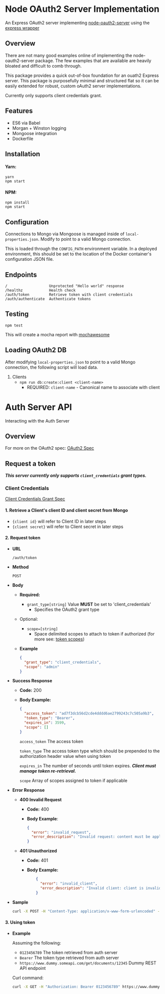 # Node OAuth2 Server Implementation

An Express OAuth2 server implementing [node-oauth2-server](https://www.npmjs.com/package/node-oauth2-server)
using the [express wrapper](https://github.com/oauthjs/express-oauth-server)

## Overview

There are not many good examples online of implementing the node-oauth2-server package.  The few examples that are 
available are heavily bloated and difficult to comb through.

This package provides a quick out-of-box foundation for an ouath2 Express server. This package is purposefully minimal 
and structured flat so it can be easily extended for robust, custom oAuth2 server implementations.

Currently only supports client credentials grant.

## Features

* ES6 via Babel
* Morgan + Winston logging
* Mongoose integration
* Dockerfile

## Installation

#### Yarn:
```
yarn
npm start
```

#### NPM:
```
npm install
npm start
```

## Configuration

Connections to Mongo via Mongoose is managed inside of `local-properties.json`.
Modify to point to a valid Mongo connection.

This is loaded through the `CONFIG_PATH` environment variable.  In a deployed environment,
this should be set to the location of the Docker container's configuration JSON file.

## Endpoints
```
/                   Unprotected "Hello world" response
/healthz            Health check
/auth/token         Retrieve token with client credentials
/auth/authenticate  Authenticate tokens
```

## Testing

```
npm test
```
This will create a mocha report with [mochawesome](https://github.com/adamgruber/mochawesome)

## Loading OAuth2 DB

After modifying `local-properties.json` to point to a valid Mongo connection,
the following script will load data.

1. Clients
    * `npm run db:create:client <client-name>`
        * REQUIRED: `client-name` - Canonical name to associate with client
        
# Auth Server API
Interacting with the Auth Server

## Overview 

For more on the OAuth2 spec:
[OAuth2 Spec](https://tools.ietf.org/html/rfc6749)

## Request a token

***This server currently only supports `client_credentials` grant types.***

### Client Credentials

[Client Credentials Grant Spec](https://tools.ietf.org/html/rfc6749#section-4.4)


#### 1. Retrieve a Client's client ID and client secret from Mongo

* `{client id}` will refer to Client ID in later steps  
* `{client secret}` will refer to Client secret in later steps

#### 2. Request token

* **URL**

  `/auth/token`

* **Method**

  `POST`

* **Body**
  * **Required:**
      * `grant_type[string]` Value **MUST** be set to 'client_credentials' 
          * Specifies the OAuth2 grant type
  * Optional:
      * `scope=[string]` 
          * Space delimited scopes to attach to token if authorized
         (for more see: [token scopes](https://tools.ietf.org/html/rfc6749#section-3.3))
  * **Example**
  
      ```json
      {
        "grant_type": "client_credentials",
        "scope": "admin"
      }
      ```

* **Success Response**
  * **Code:** 200
  * **Body Example:**

      ```json
      {
        "access_token": "ad7f3dcb56d2cde4dddd6ae2799243c7c505a9b3",
        "token_type": "Bearer",
        "expires_in": 3599,
        "scope": []
      }
      ```
      
      `access_token` The access token
      
      `token_type` The access token type which should be prepended to the authorization header value when using token
      
      `expires_in` The number of seconds until token expires.  ***Client must manage token re-retrieval.*** 
      
      `scope` Array of scopes assigned to token if applicable
      
* **Error Response**
  * **400 Invalid Request**
      * **Code:** 400
      * **Body Example**:
      
          ```json
          {
            "error": "invalid_request",
            "error_description": "Invalid request: content must be application/x-www-form-urlencoded"
          }
          ```
          
  * **401 Unauthorized**
      * **Code:** 401
      * **Body Example:**
      
          ```json
              {
                "error": "invalid_client",
                "error_description": "Invalid client: client is invalid"
              }
          ```
          
* **Sample**

  ```bash
  curl -X POST -H "Content-Type: application/x-www-form-urlencoded" -u 12345:12345 -d "grant_type=client_credentials&scope=all" http://localhost:3000/auth/token
  ```

#### 3. Using token



* **Example**

    Assuming the following:
    * `0123456789` The token retrieved from auth server
    * `Bearer` The token type retrieved from auth server
    * `https://www.dummy.someapi.com/get/documents/12345` Dummy REST API endpoint

    Curl command:
    
    ```bash
    curl -X GET -H "Authorization: Bearer 0123456789" https://www.dummy.someapi.com/get/documents/12345
    ```